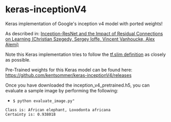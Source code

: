 # keras-inceptionV4
Keras implementation of Google's inception v4 model with ported weights!

As described in:
[Inception-ResNet and the Impact of Residual Connections on Learning (Christian Szegedy, Sergey Ioffe, Vincent Vanhoucke, Alex Alemi)](http://arxiv.org/abs/1602.07261.Inception-v4)

Note this Keras implementation tries to follow the [tf.slim definition](https://github.com/tensorflow/models/blob/master/slim/nets/inception_v4.py) as closely as possible.

Pre-Trained weights for this Keras model can be found here: https://github.com/kentsommer/keras-inceptionV4/releases

Once you have downloaded the inception_v4_pretrained.h5, you can evaluate a sample image by performing the following:
* ```$ python evaluate_image.py"```
```
Class is: African elephant, Loxodonta africana
Certainty is: 0.938018
```

